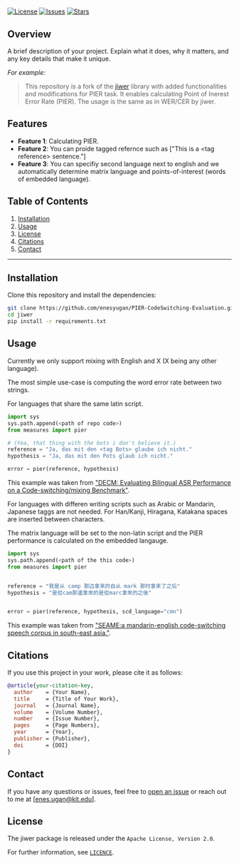 # <Your Project Name> 

[![License](https://img.shields.io/github/license/enesyugan/PIER-CodeSwitching-Evaluation)](https://github.com/<your-github-username>/<your-repo-name>/blob/master/LICENSE)
[![Issues](https://img.shields.io/github/issues/enesyugan/PIER-CodeSwitching-Evaluation)](https://github.com/<your-github-username>/<your-repo-name>/issues)
[![Stars](https://img.shields.io/github/stars/enesyugan/PIER-CodeSwitching-Evaluation)](https://github.com/<your-github-username>/<your-repo-name>/stargazers)

## Overview

A brief description of your project. Explain what it does, why it matters, and any key details that make it unique.

_For example:_
> This repository is a fork of the [jiwer](https://github.com/jitsi/jiwer) library with added functionalities and modifications for PIER task. It enables calculating Point of Inerest Error Rate (PIER). The usage is the same as in WER/CER by jiwer.

## Features

- **Feature 1**: Calculating PIER.
- **Feature 2**: You can proide tagged refernce such as ["This is a \<tag reference\> sentence."]
- **Feature 3**: You can specifiy second language next to english and we automatically determine matrix language and points-of-interest (words of embedded language).

## Table of Contents

1. [Installation](#installation)
2. [Usage](#usage)
3. [License](#license)
4. [Citations](#citations)
4. [Contact](#contact)

---

## Installation

Clone this repository and install the dependencies:

```bash
git clone https://github.com/enesyugan/PIER-CodeSwitching-Evaluation.git
cd jiwer
pip install -r requirements.txt

```

## Usage

Currently we only support mixing with English and X (X being any other language).

The most simple use-case is computing the word error rate between two strings.

For languages that share the same latin script.
```python
import sys
sys.path.append(<path of repo code>)
from measures import pier

# (Yea, that thing with the bots i don't believe it.)
reference = "Ja, das mit den <tag Bots> glaube ich nicht."
hypothesis = "Ja, das mit den Pots glaub ich nicht."

error = pier(reference, hypothesis)

```
This example was taken from ["DECM: Evaluating Bilingual ASR Performance on a Code-switching/mixing Benchmark"](https://aclanthology.org/2024.lrec-main.400.pdf).


For languages with differen writing scripts such as Arabic or Mandarin, Japanese taggs are not needed.
For Han/Kanji, Hiragana, Katakana spaces are inserted between characters.

<!--The matrix language will be determined on corpus level and the PIER performance is calculated on the embedded langauge.-->
The matrix language will be set to the non-latin script and the PIER performance is calculated on the embedded langauge.

```python
import sys
sys.path.append(<path of the this code>)
from measures import pier


reference = "我是从 camp 那边拿来的自从 mark 那时拿来了之后"
hypothesis = "是從cam那邊拿來的是從marc拿來的之後"


error = pier(reference, hypothesis, scd_language="cmn")

```
This example was taken from ["SEAME:a mandarin-english code-switching speech corpus in south-east asia."](https://www.isca-archive.org/interspeech_2010/lyu10_interspeech.pdf).

## Citations

If you use this project in your work, please cite it as follows:

```bibtex
@article{your-citation-key,
  author    = {Your Name},
  title     = {Title of Your Work},
  journal   = {Journal Name},
  volume    = {Volume Number},
  number    = {Issue Number},
  pages     = {Page Numbers},
  year      = {Year},
  publisher = {Publisher},
  doi       = {DOI}
}
```

## Contact

If you have any questions or issues, feel free to [open an issue](https://github.com/enesyugan/PIER-CodeSwitching-Evaluation/issues) or reach out to me at [enes.ugan@kit.edu].


## License

The jiwer package is released under the `Apache License, Version 2.0`.

For further information, see [`LICENCE`](./LICENSE).


